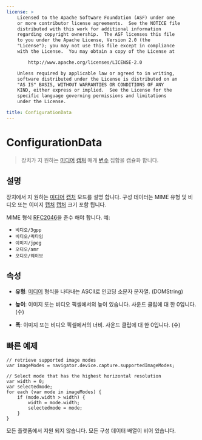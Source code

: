 ```yaml
---
license: >
    Licensed to the Apache Software Foundation (ASF) under one
    or more contributor license agreements.  See the NOTICE file
    distributed with this work for additional information
    regarding copyright ownership.  The ASF licenses this file
    to you under the Apache License, Version 2.0 (the
    "License"); you may not use this file except in compliance
    with the License.  You may obtain a copy of the License at

        http://www.apache.org/licenses/LICENSE-2.0

    Unless required by applicable law or agreed to in writing,
    software distributed under the License is distributed on an
    "AS IS" BASIS, WITHOUT WARRANTIES OR CONDITIONS OF ANY
    KIND, either express or implied.  See the License for the
    specific language governing permissions and limitations
    under the License.

title: ConfigurationData
---
```


# ConfigurationData

> 장치가 지 원하는 [미디어](../media.html) [캡처](capture.html) 매개 [변수](../../../plugin_ref/spec.html) 집합을 캡슐화 합니다.

## 설명

장치에서 지 원하는 [미디어](../media.html) [캡처](capture.html) 모드를 설명 합니다. 구성 데이터는 MIME 유형 및 비디오 또는 이미지 [캡처](capture.html) [캡처](capture.html) 크기 포함 됩니다.

MIME 형식 [RFC2046][1]을 준수 해야 합니다. 예:

 [1]: http://www.ietf.org/rfc/rfc2046.txt

*   `비디오/3gpp`
*   `비디오/퀵타임`
*   `이미지/jpeg`
*   `오디오/amr`
*   `오디오/웨이브`

## 속성

*   **유형**: [미디어](../media.html) 형식을 나타내는 ASCII로 인코딩 소문자 문자열. (DOMString)

*   **높이**: 이미지 또는 비디오 픽셀에서의 높이 있습니다. 사운드 클립에 대 한 0입니다. (수)

*   **폭**: 이미지 또는 비디오 픽셀에서의 너비. 사운드 클립에 대 한 0입니다. (수)

## 빠른 예제

    // retrieve supported image modes
    var imageModes = navigator.device.capture.supportedImageModes;
    
    // Select mode that has the highest horizontal resolution
    var width = 0;
    var selectedmode;
    for each (var mode in imageModes) {
        if (mode.width > width) {
            width = mode.width;
            selectedmode = mode;
        }
    }
    

모든 플랫폼에서 지원 되지 않습니다. 모든 구성 데이터 배열이 비어 있습니다.